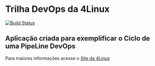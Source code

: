 # Trilha DevOps da 4Linux

<!-- Altere a Flag abaixo com sua URL do Travis -->
[![Build Status](https://travis-ci.org/thiagoleal/DevOpsLab-HelloWorld.svg?branch=master)](https://travis-ci.org/thiagoleal/DevOpsLab-HelloWorld)

## Aplicação criada para exemplificar o Ciclo de uma PipeLine DevOps


Para maiores informações acesse o [Site da 4Linux](https://www.4linux.com.br/cursos/devops)
